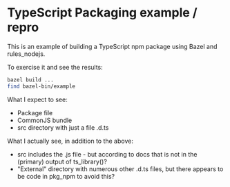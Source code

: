 # TypeScript Packaging example / repro

This is an example of building a TypeScript npm package using Bazel and
rules_nodejs.

To exercise it and see the results:

```bash
bazel build ...
find bazel-bin/example
```

What I expect to see:

* Package file
* CommonJS bundle
* src directory with just a file .d.ts

What I actually see, in addition to the above:

* src includes the .js file - but according to docs that is not
  in the (primary) output of ts_library()?
* "External" directory with numerous other .d.ts files, but there
  appears to be code in pkg_npm to avoid this?
